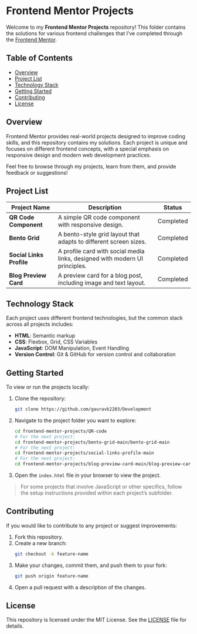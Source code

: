 

# Frontend Mentor Projects

Welcome to my **Frontend Mentor Projects** repository! This folder contains the solutions for various frontend challenges that I’ve completed through the [Frontend Mentor](https://www.frontendmentor.io).

## Table of Contents

- [Overview](#overview)
- [Project List](#project-list)
- [Technology Stack](#technology-stack)
- [Getting Started](#getting-started)
- [Contributing](#contributing)
- [License](#license)

## Overview

Frontend Mentor provides real-world projects designed to improve coding skills, and this repository contains my solutions. Each project is unique and focuses on different frontend concepts, with a special emphasis on responsive design and modern web development practices.

Feel free to browse through my projects, learn from them, and provide feedback or suggestions!

## Project List

| Project Name               | Description                                           | Status    |
|----------------------------|-------------------------------------------------------|-----------|
| **QR Code Component**      | A simple QR code component with responsive design.    | Completed |
| **Bento Grid**             | A bento-style grid layout that adapts to different screen sizes. | Completed |
| **Social Links Profile**   | A profile card with social media links, designed with modern UI principles. | Completed |
| **Blog Preview Card**      | A preview card for a blog post, including image and text layout. | Completed |

## Technology Stack

Each project uses different frontend technologies, but the common stack across all projects includes:

- **HTML**: Semantic markup
- **CSS**: Flexbox, Grid, CSS Variables
- **JavaScript**: DOM Manipulation, Event Handling
- **Version Control**: Git & GitHub for version control and collaboration

## Getting Started

To view or run the projects locally:

1. Clone the repository:
   ```bash
   git clone https://github.com/gauravk2203/Development
   ```
2. Navigate to the project folder you want to explore:
   ```bash
   cd frontend-mentor-projects/QR-code
   # For the next project:
   cd frontend-mentor-projects/bento-grid-main/bento-grid-main
   # For the next project:
   cd frontend-mentor-projects/social-links-profile-main
   # For the next project:
   cd frontend-mentor-projects/blog-preview-card-main/blog-preview-card-main
   ```
3. Open the `index.html` file in your browser to view the project.

> For some projects that involve JavaScript or other specifics, follow the setup instructions provided within each project’s subfolder.

## Contributing

If you would like to contribute to any project or suggest improvements:

1. Fork this repository.
2. Create a new branch:
   ```bash
   git checkout -b feature-name
   ```
3. Make your changes, commit them, and push them to your fork:
   ```bash
   git push origin feature-name
   ```
4. Open a pull request with a description of the changes.

## License

This repository is licensed under the MIT License. See the [LICENSE](LICENSE) file for details.

